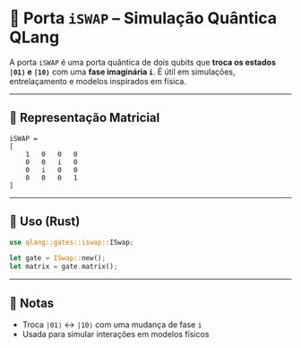 # 🔁 Porta `iSWAP` – Simulação Quântica QLang

A porta `iSWAP` é uma porta quântica de dois qubits que **troca os estados `|01⟩` e `|10⟩`** com uma **fase imaginária `i`**. É útil em simulações, entrelaçamento e modelos inspirados em física.

---

## 📐 Representação Matricial

```
iSWAP =
[
    1   0   0   0
    0   0   i   0
    0   i   0   0
    0   0   0   1
]
```

---

## 🧰 Uso (Rust)

```rust
use qlang::gates::iswap::ISwap;

let gate = ISwap::new();
let matrix = gate.matrix();
```

---

## 📎 Notas

- Troca `|01⟩` ↔ `|10⟩` com uma mudança de fase `i`
- Usada para simular interações em modelos físicos